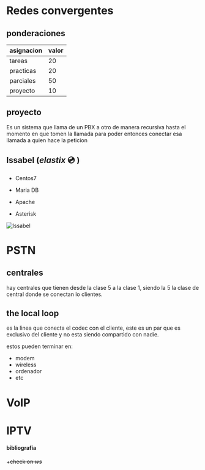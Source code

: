 # Redes convergentes

## ponderaciones

| asignacion | valor |
| ---------- | ----- |
| tareas     | 20    |
| practicas  | 20    |
| parciales  | 50    |
| proyecto   | 10    |

## proyecto

Es un sistema que llama de un PBX a otro de manera recursiva hasta el momento en que tomen la llamada para poder entonces conectar esa llamada a quien hace la peticion

## Issabel (*elastix* :cd: )

+ Centos7

+ Maria DB

+ Apache

+ Asterisk

![Issabel](/home/josuer08/Desktop/issabel.png)

# PSTN

## centrales

hay centrales que tienen desde la clase 5  a la clase 1, siendo la 5 la clase de central donde se conectan lo clientes.

## the local loop

es la linea que conecta el codec con el cliente, este es un par que es exclusivo del cliente y no esta siendo compartido con nadie.

estos pueden terminar en:

+ modem
+ wireless
+ ordenador
+ etc

#

# VoIP

# IPTV

#### bibliografia

+~~check on *ws*~~


